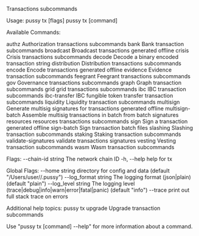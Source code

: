 Transactions subcommands

Usage:
  pussy tx [flags]
  pussy tx [command]

Available Commands:
                      
  authz               Authorization transactions subcommands
  bank                Bank transaction subcommands
  broadcast           Broadcast transactions generated offline
  crisis              Crisis transactions subcommands
  decode              Decode a binary encoded transaction string
  distribution        Distribution transactions subcommands
  encode              Encode transactions generated offline
  evidence            Evidence transaction subcommands
  feegrant            Feegrant transactions subcommands
  gov                 Governance transactions subcommands
  graph               Graph transaction subcommands
  grid                grid transactions subcommands
  ibc                 IBC transaction subcommands
  ibc-transfer        IBC fungible token transfer transaction subcommands
  liquidity           Liquidity transaction subcommands
  multisign           Generate multisig signatures for transactions generated offline
  multisign-batch     Assemble multisig transactions in batch from batch signatures
  resources           resources transactions subcommands
  sign                Sign a transaction generated offline
  sign-batch          Sign transaction batch files
  slashing            Slashing transaction subcommands
  staking             Staking transaction subcommands
  validate-signatures validate transactions signatures
  vesting             Vesting transaction subcommands
  wasm                Wasm transaction subcommands

Flags:
      --chain-id string   The network chain ID
  -h, --help              help for tx

Global Flags:
      --home string         directory for config and data (default "/Users/user//.pussy")
      --log_format string   The logging format (json|plain) (default "plain")
      --log_level string    The logging level (trace|debug|info|warn|error|fatal|panic) (default "info")
      --trace               print out full stack trace on errors

Additional help topics:
  pussy tx upgrade       Upgrade transaction subcommands

Use "pussy tx [command] --help" for more information about a command.

